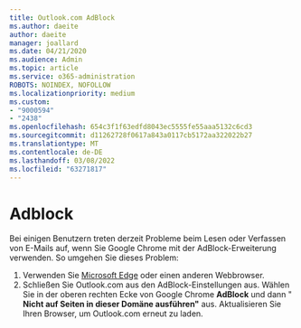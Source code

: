 ```yaml
---
title: Outlook.com AdBlock
ms.author: daeite
author: daeite
manager: joallard
ms.date: 04/21/2020
ms.audience: Admin
ms.topic: article
ms.service: o365-administration
ROBOTS: NOINDEX, NOFOLLOW
ms.localizationpriority: medium
ms.custom:
- "9000594"
- "2438"
ms.openlocfilehash: 654c3f1f63edfd8043ec5555fe55aaa5132c6cd3
ms.sourcegitcommit: d11262728f0617a843a0117cb5172aa322022b27
ms.translationtype: MT
ms.contentlocale: de-DE
ms.lasthandoff: 03/08/2022
ms.locfileid: "63271817"
---
```

# <a name="adblock"></a>Adblock

Bei einigen Benutzern treten derzeit Probleme beim Lesen oder Verfassen von E-Mails auf, wenn Sie Google Chrome mit der AdBlock-Erweiterung verwenden. So umgehen Sie dieses Problem:

1. Verwenden Sie [Microsoft Edge](https://www.microsoft.com/windows/microsoft-edge) oder einen anderen Webbrowser.
1. Schließen Sie Outlook.com aus den AdBlock-Einstellungen aus. Wählen Sie in der oberen rechten Ecke von Google Chrome **AdBlock** und dann " **Nicht auf Seiten in dieser Domäne ausführen"** aus. Aktualisieren Sie Ihren Browser, um Outlook.com erneut zu laden.